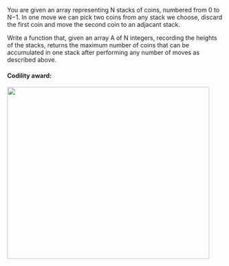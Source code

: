 You are given an array representing N stacks of coins, numbered from 0 to N−1. In one move we can pick two coins from 
any stack we choose, discard the first coin and move the second coin to an adjacant stack.

Write a function that, given an array A of N integers, recording the heights of the stacks,
returns the maximum number of coins that can be accumulated in 
one stack after performing any number of moves as described above.

#### Codility award: ####

<img src="https://user-images.githubusercontent.com/47245335/136752807-77f59c73-4095-4004-9ad4-8cb63d498f4b.PNG" width="470" height="400">



